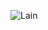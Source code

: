 ![Lain](https://user-images.githubusercontent.com/93264560/236699862-3a591cb7-a2b1-4342-b3a5-9d699b5d5ca3.jpg)
